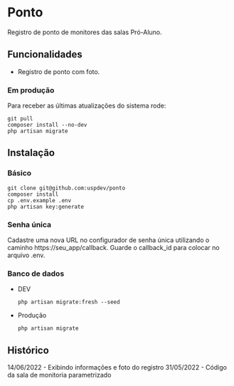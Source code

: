 # Ponto

Registro de ponto de monitores das salas Pró-Aluno.
## Funcionalidades

* Registro de ponto com foto.

### Em produção

Para receber as últimas atualizações do sistema rode:

    git pull
    composer install --no-dev
    php artisan migrate


## Instalação

### Básico

    git clone git@github.com:uspdev/ponto
    composer install
    cp .env.example .env
    php artisan key:generate

### Senha única

Cadastre uma nova URL no configurador de senha única utilizando o caminho https://seu_app/callback. Guarde o callback_id para colocar no arquivo .env.

### Banco de dados

* DEV

    `php artisan migrate:fresh --seed`

* Produção

    `php artisan migrate`

## Histórico

14/06/2022 - Exibindo informações e foto do registro
31/05/2022 - Código da sala de monitoria parametrizado
